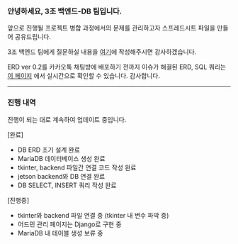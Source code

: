 ### 안녕하세요, 3조 백엔드-DB 팀입니다.

앞으로 진행될 프로젝트 병합 과정에서의 문제를 관리하고자 스프레드시트 파일을 만들어 공유드립니다.

3조 백엔드 팀에게 질문하실 내용을 [여기](https://docs.google.com/spreadsheets/d/18vAw3wEnwzzxgxT8H-mUfDs_zQrDpR-gX497ZFPqaRw/edit?gid=833081153#gid=833081153)에 작성해주시면 감사하겠습니다.

ERD ver 0.2를 카카오톡 채팅방에 배포하기 전까지 이슈가 해결된 ERD, SQL 쿼리는 [이 페이지](https://pretty-icebreaker-f34.notion.site/ERD-ver-0-2-79bc33afd7f24980ba2b1b7ee7db4d1a) 에서 실시간으로 확인할 수 있습니다. 감사합니다.

---

### 진행 내역

진행이 되는 대로 계속하여 업데이트 중입니다.

[완료]

-   DB ERD 초기 설계 완료
-   MariaDB 데이터베이스 생성 완료
-   tkinter, backend 파일간 연결 코드 작성 완료
-   jetson backend와 DB 연결 완료
-   DB SELECT, INSERT 쿼리 작성 완료

[진행중]

-   tkinter와 backend 파일 연결 중 (tkinter 내 변수 파악 중)
-   어드민 관리 페이지는 Django로 구현 중
-   MariaDB 내 테이블 생성 보류 중
